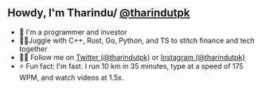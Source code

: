 ## Howdy, I'm Tharindu/ [@tharindutpk](https://twitter.com/tharindutpk)

- 🔭 I'm a programmer and investor
- 🧑‍💻Juggle with C++, Rust, Go, Python, and TS to stitch finance and tech together
- 🙋‍♂️ Follow me on [Twitter (@tharindutpk)](https://twitter.com/tharindutpk) or [Instagram (@tharindutpk)](https://instagram.com/tharindutpk)
- ⚡ Fun fact: I'm fast. I run 10 km in 35 minutes, type at a speed of 175 WPM, and watch videos at 1.5x.
